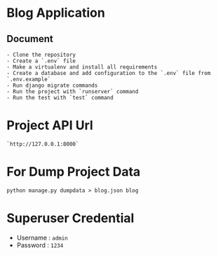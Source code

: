 
# Blog Application

## Document

    - Clone the repository
    - Create a `.env` file
    - Make a virtualenv and install all requirements
    - Create a database and add configuration to the `.env` file from `.env.example`
    - Run django migrate commands
    - Run the project with `runserver` command
    - Run the test with `test` command

# Project API Url

    `http://127.0.0.1:8000`

# For Dump Project Data 

   `python manage.py dumpdata > blog.json blog`


# Superuser Credential  

   - Username : `admin`
   - Password : `1234`